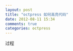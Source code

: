 ```yaml
---
layout: post
title: "octpress 如何高亮代码"
date: 2012-08-11 15:34
comments: true
categories: octpress
---
```


过程
